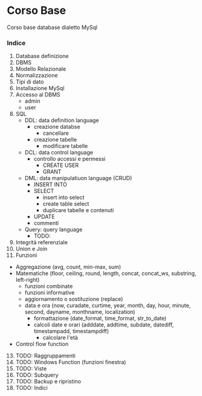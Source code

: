 # Corso Base
Corso base database dialetto MySql<br>

### Indice
1. Database definizione
2. DBMS
3. Modello Relazionale
4. Normalizzazione
5. Tipi di dato
6. Installazione MySql
7. Accesso al DBMS
   - admin
   - user
8. SQL
   - DDL: data definition language
      - creazione databse
         - cancellare 
      - creazione tabelle
         - modificare tabelle 
   - DCL: data control language
      - controllo accessi e permessi
         - CREATE USER
         - GRANT
   - DML: data manipulatiuon language (CRUD)
      - INSERT INTO
      - SELECT
         - insert into select
         - create table select
         - duplicare tabelle e contenuti
      - UPDATE
      - commenti 
   - Query: query language
      - TODO: 
9. Integrità referenziale
10. Union e Join
11. Funzioni
   - Aggregazione (avg, count, min-max, sum)
   - Matematiche (floor, ceiling, round, length, concat, concat_ws, substring, left-right)
       - funzioni combinate
       - funzioni informative
       - aggiornamento o sostituzione (replace)
       - data e ora (now, curadate, curtime, year, month, day, hour, minute, second, dayname, monthname, localization)
          - formattazione (date_format, time_format, str_to_date)
          - calcoli date e orari (adddate, addtime, subdate, datediff, timestampadd, timestampdiff)
             - calcolare l'età 
   - Control flow function
13. TODO: Raggruppamenti
14. TODO: Windows Function (funzioni finestra)
15. TODO: Viste
16. TODO: Subquery
17. TODO: Backup e ripristino
18. TODO: Indici

